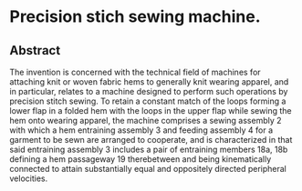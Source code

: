 # Precision stich sewing machine.

## Abstract
The invention is concerned with the technical field of machines for attaching knit or woven fabric hems to generally knit wearing apparel, and in particular, relates to a machine designed to perform such operations by precision stitch sewing. To retain a constant match of the loops forming a lower flap in a folded hem with the loops in the upper flap while sewing the hem onto wearing apparel, the machine comprises a sewing assembly 2 with which a hem entraining assembly 3 and feeding assembly 4 for a garment to be sewn are arranged to cooperate, and is characterized in that said entraining assembly 3 includes a pair of entraining members 18a, 18b defining a hem passageway 19 therebetween and being kinematically connected to attain substantially equal and oppositely directed peripheral velocities.